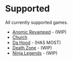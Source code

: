 # Supported
All currently supported games. 

- [Anomic Revamped](anomic-revamped) - (WIP)
- [Church](church)
- [Da Hood](da-hood) - (HAS MOST)
- [Death Zone](death-zone) - (WIP)
- [Ninja Legends](ninja-legends) - (WIP)
